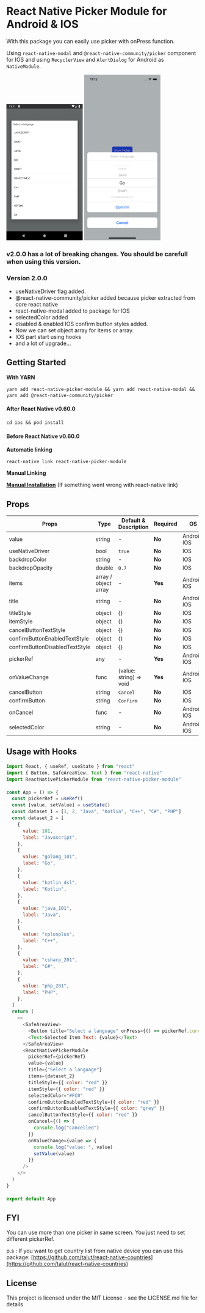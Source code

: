 # React Native Picker Module for Android & IOS

With this package you can easily use picker with onPress function.

Using `react-native-modal` and `@react-native-community/picker` component for IOS and using `RecyclerView` and `AlertDialog` for Android as `NativeModule`.


<img src="./docs/android-picker-module.png" width="200"> <img width="200" src="./docs/ios-picker-module.png">


### v2.0.0 has a lot of breaking changes. You should be carefull when using this version.

### Version 2.0.0
- useNativeDriver flag added.
- @react-native-community/picker added because picker extracted from core react native
- react-native-modal added to package for IOS
- selectedColor added
- disabled & enabled IOS confirm button styles added.
- Now we can set object array for items or array.
- IOS part start using hooks
- and a lot of upgrade...


## Getting Started

**With YARN**

```
yarn add react-native-picker-module && yarn add react-native-modal && yarn add @react-native-community/picker
```

#### After React Native v0.60.0

```
cd ios && pod install
```

#### Before React Native v0.60.0
**Automatic linking**

```
react-native link react-native-picker-module
```

**Manual Linking**

**[Manual Installation](/docs/manual-installation.md)** (If something went wrong with react-native link)

## Props

| Props       | Type | Default & Description                            | Required | OS         |
|-------------|------|--------------------------------------------------|----------|------------|
|value        |string|-                                                 |**No**        |Android, IOS|
|useNativeDriver|bool|`true`                                            |**No**        |IOS|
|backdropColor|string|-                                                 |**No**        |IOS|
|backdropOpacity|double|`0.7`                                           |**No**        |IOS|
|items        |array / object array |-                                  |**Yes**    |Android, IOS|
|title        |string|-                                                 |**No**        |Android, IOS|
|titleStyle   |object|{}                                                |**No**        |IOS         |
|itemStyle    |object|{}                                                |**No**        |IOS         |
|cancelButtonTextStyle |object| {}                                      |**No**        |IOS         |
|confirmButtonEnabledTextStyle|object| {}                               |**No**        |IOS         |
|confirmButtonDisabledTextStyle |object| {}                             |**No**        |IOS         |
|pickerRef    |any   |-                                                 |**Yes**   |Android, IOS|
|onValueChange|func  |(value: string) => void                           |**Yes**   |Android, IOS|
|cancelButton |string|`Cancel`                                          |**No**        |IOS         |
|confirmButton|string|`Confirm`                                         |**No**        |IOS         |
|onCancel     |func  |-                                                 |**No**    |Android, IOS|
|selectedColor|string|-                                                 |**No**    |Android, IOS|


## Usage with Hooks
```javascript
import React, { useRef, useState } from "react"
import { Button, SafeAreaView, Text } from "react-native"
import ReactNativePickerModule from "react-native-picker-module"

const App = () => {
  const pickerRef = useRef()
  const [value, setValue] = useState()
  const dataset_1 = [1, 2, "Java", "Kotlin", "C++", "C#", "PHP"]
  const dataset_2 = [
    {
      value: 101,
      label: "Javascript",
    },
    {
      value: "golang_101",
      label: "Go",
    },
    {
      value: "kotlin_dsl",
      label: "Kotlin",
    },
    {
      value: "java_101",
      label: "Java",
    },
    {
      value: "cplusplus",
      label: "C++",
    },
    {
      value: "csharp_201",
      label: "C#",
    },
    {
      value: "php_201",
      label: "PHP",
    },
  ]
  return (
    <>
      <SafeAreaView>
        <Button title="Select a language" onPress={() => pickerRef.current.show()} />
        <Text>Selected Item Text: {value}</Text>
      </SafeAreaView>
      <ReactNativePickerModule
        pickerRef={pickerRef}
        value={value}
        title={"Select a language"}
        items={dataset_2}
        titleStyle={{ color: "red" }}
        itemStyle={{ color: "red" }}
        selectedColor="#FC0"
        confirmButtonEnabledTextStyle={{ color: "red" }}
        confirmButtonDisabledTextStyle={{ color: "grey" }}
        cancelButtonTextStyle={{ color: "red" }}
        onCancel={() => {
          console.log("Cancelled")
        }}
        onValueChange={value => {
          console.log("value: ", value)
          setValue(value)
        }}
      />
    </>
  )
}

export default App

```

## FYI
You can use more than one picker in same screen. You just need to set different pickerRef.

p.s : If you want to get country list from native device you can use this package: [https://github.com/talut/react-native-countries](https://github.com/talut/react-native-countries)

## License
This project is licensed under the MIT License - see the LICENSE.md file for details
